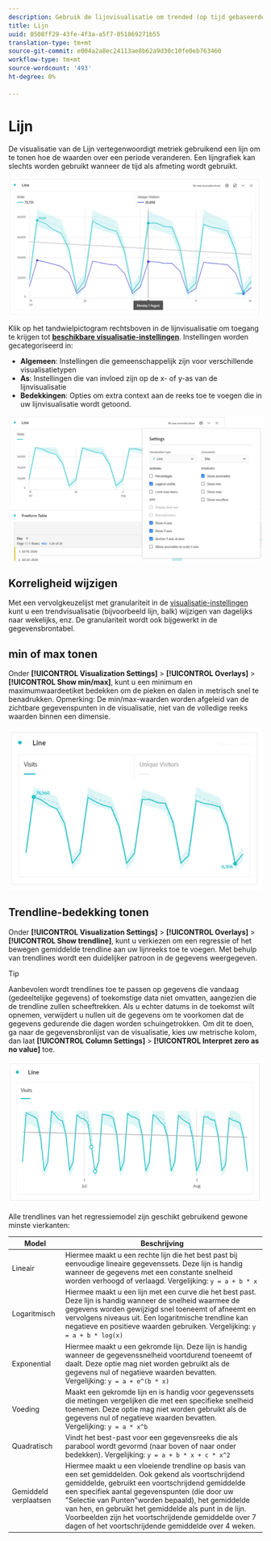 ```yaml
---
description: Gebruik de lijnvisualisatie om trended (op tijd gebaseerde) gegevenssets weer te geven
title: Lijn
uuid: 0508ff29-43fe-4f3a-a5f7-051869271b55
translation-type: tm+mt
source-git-commit: e004a2a8ec24113ae8b62a9d30c10fe0eb763460
workflow-type: tm+mt
source-wordcount: '493'
ht-degree: 0%

---
```



# Lijn

De visualisatie van de Lijn vertegenwoordigt metriek gebruikend een lijn om te tonen hoe de waarden over een periode veranderen. Een lijngrafiek kan slechts worden gebruikt wanneer de tijd als afmeting wordt gebruikt.

![Lijnvisualisatie](assets/line-viz.png)

Klik op het tandwielpictogram rechtsboven in de lijnvisualisatie om toegang te krijgen tot [**beschikbare visualisatie-instellingen**](freeform-analysis-visualizations.md). Instellingen worden gecategoriseerd in:

* **Algemeen**: Instellingen die gemeenschappelijk zijn voor verschillende visualisatietypen
* **As**: Instellingen die van invloed zijn op de x- of y-as van de lijnvisualisatie
* **Bedekkingen**: Opties om extra context aan de reeks toe te voegen die in uw lijnvisualisatie wordt getoond.

![Visualisatie-instellingen](assets/viz-settings-modal.png)

## Korreligheid wijzigen

Met een vervolgkeuzelijst met granulariteit in de [visualisatie-instellingen](freeform-analysis-visualizations.md) kunt u een trendvisualisatie (bijvoorbeeld lijn, balk) wijzigen van dagelijks naar wekelijks, enz. De granulariteit wordt ook bijgewerkt in de gegevensbrontabel.

## min of max tonen

Onder **[!UICONTROL Visualization Settings]** > **[!UICONTROL Overlays]** > **[!UICONTROL Show min/max]**, kunt u een minimum en maximumwaardeetiket bedekken om de pieken en dalen in metrisch snel te benadrukken. Opmerking: De min/max-waarden worden afgeleid van de zichtbare gegevenspunten in de visualisatie, niet van de volledige reeks waarden binnen een dimensie.

![min/max tonen](assets/min-max-labels.png)

## Trendline-bedekking tonen

Onder **[!UICONTROL Visualization Settings]** > **[!UICONTROL Overlays]** > **[!UICONTROL Show trendline]**, kunt u verkiezen om een regressie of het bewegen gemiddelde trendline aan uw lijnreeks toe te voegen. Met behulp van trendlines wordt een duidelijker patroon in de gegevens weergegeven.

>[!TIP]
>
>Aanbevolen wordt trendlines toe te passen op gegevens die vandaag (gedeeltelijke gegevens) of toekomstige data niet omvatten, aangezien die de trendline zullen scheeftrekken. Als u echter datums in de toekomst wilt opnemen, verwijdert u nullen uit de gegevens om te voorkomen dat de gegevens gedurende die dagen worden schuingetrokken. Om dit te doen, ga naar de gegevensbronlijst van de visualisatie, kies uw metrische kolom, dan laat **[!UICONTROL Column Settings]** > **[!UICONTROL Interpret zero as no value]** toe.

![Lineaire trendlijn](assets/show-linear-trendline.png)

Alle trendlines van het regressiemodel zijn geschikt gebruikend gewone minste vierkanten:

| Model | Beschrijving |
| --- | --- |
| Lineair | Hiermee maakt u een rechte lijn die het best past bij eenvoudige lineaire gegevenssets. Deze lijn is handig wanneer de gegevens met een constante snelheid worden verhoogd of verlaagd. Vergelijking: `y = a + b * x` |
| Logaritmisch | Hiermee maakt u een lijn met een curve die het best past. Deze lijn is handig wanneer de snelheid waarmee de gegevens worden gewijzigd snel toeneemt of afneemt en vervolgens niveaus uit. Een logaritmische trendline kan negatieve en positieve waarden gebruiken. Vergelijking: `y = a + b * log(x)` |
| Exponential | Hiermee maakt u een gekromde lijn. Deze lijn is handig wanneer de gegevenssnelheid voortdurend toeneemt of daalt. Deze optie mag niet worden gebruikt als de gegevens nul of negatieve waarden bevatten. Vergelijking: `y = a + e^(b * x)` |
| Voeding | Maakt een gekromde lijn en is handig voor gegevenssets die metingen vergelijken die met een specifieke snelheid toenemen. Deze optie mag niet worden gebruikt als de gegevens nul of negatieve waarden bevatten. Vergelijking: `y = a * x^b` |
| Quadratisch | Vindt het best-past voor een gegevensreeks die als parabool wordt gevormd (naar boven of naar onder bedekken). Vergelijking: `y = a + b * x + c * x^2` |
| Gemiddeld verplaatsen | Hiermee maakt u een vloeiende trendline op basis van een set gemiddelden. Ook gekend als voortschrijdend gemiddelde, gebruikt een voortschrijdend gemiddelde een specifiek aantal gegevenspunten (die door uw &quot;Selectie van Punten&quot;worden bepaald), het gemiddelde van hen, en gebruikt het gemiddelde als punt in de lijn. Voorbeelden zijn het voortschrijdende gemiddelde over 7 dagen of het voortschrijdende gemiddelde over 4 weken. |

